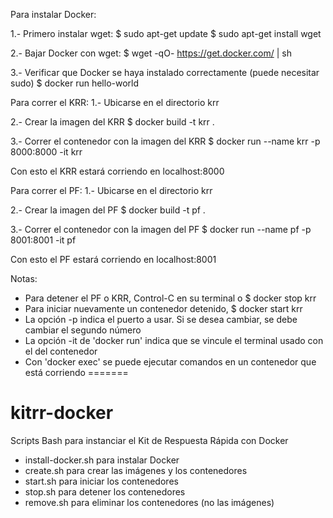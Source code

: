 Para instalar Docker:

1.- Primero instalar wget:
$ sudo apt-get update
$ sudo apt-get install wget

2.- Bajar Docker con wget:
$ wget -qO- https://get.docker.com/ | sh

3.- Verificar que Docker se haya instalado correctamente (puede necesitar sudo)
$ docker run hello-world




Para correr el KRR:
1.- Ubicarse en el directorio krr

2.- Crear la imagen del KRR
$ docker build -t krr .

3.- Correr el contenedor con la imagen del KRR
$ docker run --name krr -p 8000:8000 -it krr

Con esto el KRR estará corriendo en localhost:8000


Para correr el PF:
1.- Ubicarse en el directorio krr

2.- Crear la imagen del PF
$ docker build -t pf .

3.- Correr el contenedor con la imagen del PF
$ docker run --name pf -p 8001:8001 -it pf

Con esto el PF estará corriendo en localhost:8001


Notas:
- Para detener el PF o KRR, Control-C en su terminal o $ docker stop krr
- Para iniciar nuevamente un contenedor detenido, $ docker start krr
- La opción -p indica el puerto a usar. Si se desea cambiar, se debe cambiar el segundo número
- La opción -it de 'docker run' indica que se vincule el terminal usado con el del contenedor
- Con 'docker exec' se puede ejecutar comandos en un contenedor que está corriendo
=======
# kitrr-docker
Scripts Bash para instanciar el Kit de Respuesta Rápida con Docker

- install-docker.sh para instalar Docker
- create.sh para crear las imágenes y los contenedores
- start.sh para iniciar los contenedores
- stop.sh para detener los contenedores
- remove.sh para eliminar los contenedores (no las imágenes)

